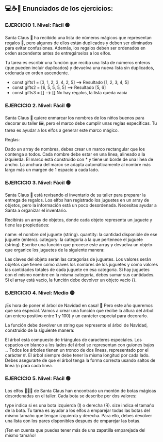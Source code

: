 ## 💻☕🚀 Enunciados de los ejercicios:

### **EJERCICIO 1**. **Nivel: Fácil** 🟢

Santa Claus 🎅 ha recibido una lista de números mágicos que representan regalos 🎁, pero algunos de ellos están duplicados y deben ser eliminados para evitar confusiones. Además, los regalos deben ser ordenados en orden ascendente antes de entregárselos a los elfos.

Tu tarea es escribir una función que reciba una lista de números enteros (que pueden incluir duplicados) y devuelva una nueva lista sin duplicados, ordenada en orden ascendente.

- const gifts1 = [3, 1, 2, 3, 4, 2, 5] **-->** Resultado [1, 2, 3, 4, 5] 
- const gifts2 = [6, 5, 5, 5, 5] **-->** Resultado [5, 6]
- const gifts3 = [] **-->** [] No hay regalos, la lista queda vacía

### **EJERCICIO 2**. **Nivel: Fácil** 🟢

Santa Claus 🎅 quiere enmarcar los nombres de los niños buenos para decorar su taller 🖼️, pero el marco debe cumplir unas reglas específicas. Tu tarea es ayudar a los elfos a generar este marco mágico.

Reglas:

Dado un array de nombres, debes crear un marco rectangular que los contenga a todos.
Cada nombre debe estar en una línea, alineado a la izquierda.
El marco está construido con * y tiene un borde de una línea de ancho.
La anchura del marco se adapta automáticamente al nombre más largo más un margen de 1 espacio a cada lado.

### **EJERCICIO 3**. **Nivel: Fácil** 🟢

Santa Claus 🎅 está revisando el inventario de su taller para preparar la entrega de regalos. Los elfos han registrado los juguetes en un array de objetos, pero la información está un poco desordenada. Necesitas ayudar a Santa a organizar el inventario.

Recibirás un array de objetos, donde cada objeto representa un juguete y tiene las propiedades:

name: el nombre del juguete (string).
quantity: la cantidad disponible de ese juguete (entero).
category: la categoría a la que pertenece el juguete (string).
Escribe una función que procese este array y devuelva un objeto que organice los juguetes de la siguiente manera:

Las claves del objeto serán las categorías de juguetes.
Los valores serán objetos que tienen como claves los nombres de los juguetes y como valores las cantidades totales de cada juguete en esa categoría.
Si hay juguetes con el mismo nombre en la misma categoría, debes sumar sus cantidades.
Si el array está vacío, la función debe devolver un objeto vacío {}.

### **EJERCICIO 4**. **Nivel: Medio** 🟡

¡Es hora de poner el árbol de Navidad en casa! 🎄 Pero este año queremos que sea especial. Vamos a crear una función que recibe la altura del árbol (un entero positivo entre 1 y 100) y un carácter especial para decorarlo.

La función debe devolver un string que represente el árbol de Navidad, construido de la siguiente manera:

El árbol está compuesto de triángulos de caracteres especiales.
Los espacios en blanco a los lados del árbol se representan con guiones bajos _.
Todos los árboles tienen un tronco de dos líneas, representado por el carácter #.
El árbol siempre debe tener la misma longitud por cada lado.
Debes asegurarte de que el árbol tenga la forma correcta usando saltos de línea \n para cada línea.

### **EJERCICIO 5**. **Nivel: Fácil** 🟢

Los elfos 🧝🧝‍♂️ de Santa Claus han encontrado un montón de botas mágicas desordenadas en el taller. Cada bota se describe por dos valores:

type indica si es una bota izquierda (I) o derecha (R).
size indica el tamaño de la bota.
Tu tarea es ayudar a los elfos a emparejar todas las botas del mismo tamaño que tengan izquierda y derecha. Para ello, debes devolver una lista con los pares disponibles después de emparejar las botas.

¡Ten en cuenta que puedes tener más de una zapatilla emparejada del mismo tamaño!
